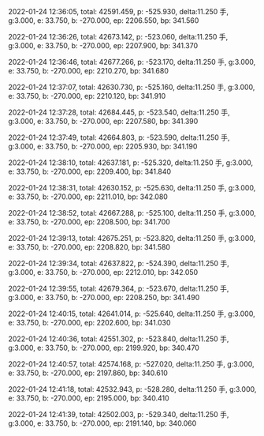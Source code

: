 2022-01-24 12:36:05, total: 42591.459, p: -525.930, delta:11.250 手, g:3.000, e: 33.750, b: -270.000, ep: 2206.550, bp: 341.560

2022-01-24 12:36:26, total: 42673.142, p: -523.060, delta:11.250 手, g:3.000, e: 33.750, b: -270.000, ep: 2207.900, bp: 341.370

2022-01-24 12:36:46, total: 42677.266, p: -523.170, delta:11.250 手, g:3.000, e: 33.750, b: -270.000, ep: 2210.270, bp: 341.680

2022-01-24 12:37:07, total: 42630.730, p: -525.160, delta:11.250 手, g:3.000, e: 33.750, b: -270.000, ep: 2210.120, bp: 341.910

2022-01-24 12:37:28, total: 42684.445, p: -523.540, delta:11.250 手, g:3.000, e: 33.750, b: -270.000, ep: 2207.580, bp: 341.390

2022-01-24 12:37:49, total: 42664.803, p: -523.590, delta:11.250 手, g:3.000, e: 33.750, b: -270.000, ep: 2205.930, bp: 341.190

2022-01-24 12:38:10, total: 42637.181, p: -525.320, delta:11.250 手, g:3.000, e: 33.750, b: -270.000, ep: 2209.400, bp: 341.840

2022-01-24 12:38:31, total: 42630.152, p: -525.630, delta:11.250 手, g:3.000, e: 33.750, b: -270.000, ep: 2211.010, bp: 342.080

2022-01-24 12:38:52, total: 42667.288, p: -525.100, delta:11.250 手, g:3.000, e: 33.750, b: -270.000, ep: 2208.500, bp: 341.700

2022-01-24 12:39:13, total: 42675.251, p: -523.820, delta:11.250 手, g:3.000, e: 33.750, b: -270.000, ep: 2208.820, bp: 341.580

2022-01-24 12:39:34, total: 42637.822, p: -524.390, delta:11.250 手, g:3.000, e: 33.750, b: -270.000, ep: 2212.010, bp: 342.050

2022-01-24 12:39:55, total: 42679.364, p: -523.670, delta:11.250 手, g:3.000, e: 33.750, b: -270.000, ep: 2208.250, bp: 341.490

2022-01-24 12:40:15, total: 42641.014, p: -525.640, delta:11.250 手, g:3.000, e: 33.750, b: -270.000, ep: 2202.600, bp: 341.030

2022-01-24 12:40:36, total: 42551.302, p: -523.840, delta:11.250 手, g:3.000, e: 33.750, b: -270.000, ep: 2199.920, bp: 340.470

2022-01-24 12:40:57, total: 42574.168, p: -527.020, delta:11.250 手, g:3.000, e: 33.750, b: -270.000, ep: 2197.860, bp: 340.610

2022-01-24 12:41:18, total: 42532.943, p: -528.280, delta:11.250 手, g:3.000, e: 33.750, b: -270.000, ep: 2195.000, bp: 340.410

2022-01-24 12:41:39, total: 42502.003, p: -529.340, delta:11.250 手, g:3.000, e: 33.750, b: -270.000, ep: 2191.140, bp: 340.060